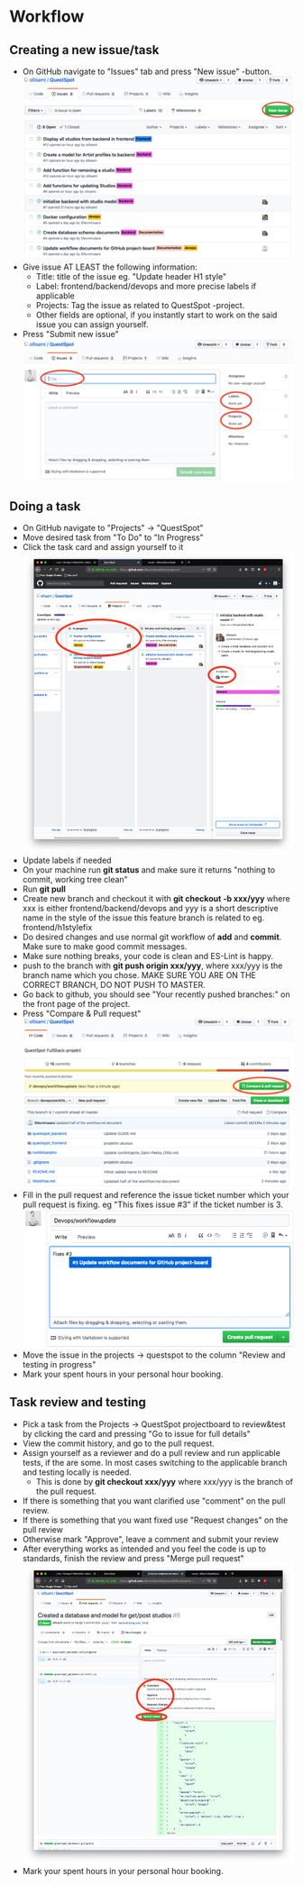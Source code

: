 # Workflow

## Creating a new issue/task

- On GitHub  navigate to "Issues" tab and press "New issue" -button.
![issuesview](workflow_images/issues_page.png)
- Give issue AT LEAST the following information:
  - Title: title of the issue eg. "Update header H1 style"
  - Label: frontend/backend/devops and more precise labels if applicable
  - Projects: Tag the issue as related to QuestSpot -project.
  - Other fields are optional, if you instantly start to work on the said issue you can assign yourself.
- Press "Submit new issue"
![issue](workflow_images/issue_page.png)

## Doing a task

- On GitHub navigate to "Projects" -> "QuestSpot"
- Move desired task from "To Do" to "In Progress"
- Click the task card and assign yourself to it
![projectview](workflow_images/project_board.png)
- Update labels if needed
- On your machine run **git status** and make sure it returns "nothing to commit, working tree clean"
- Run **git pull**
- Create new branch and checkout it with **git checkout -b xxx/yyy** where xxx is either frontend/backend/devops and yyy is a short descriptive name in the style of the issue this feature branch is related to eg. frontend/h1stylefix
- Do desired changes and use normal git workflow of **add** and **commit**. Make sure to make good commit messages.
- Make sure nothing breaks, your code is clean and ES-Lint is happy.
- push to the branch with **git push origin xxx/yyy**, where xxx/yyy is the branch name which you chose. MAKE SURE YOU ARE ON THE CORRECT BRANCH, DO NOT PUSH TO MASTER.
- Go back to github, you should see "Your recently pushed branches:" on the front page of the project.
- Press "Compare & Pull request"
![pullrequest](workflow_images/pull_request.png)
- Fill in the pull request and reference the issue ticket number which your pull request is fixing. eg "This fixes issue #3" if the ticket number is 3.
![reference](workflow_images/reference.png)
- Move the issue in the projects -> questspot to the column "Review and testing in progress"
- Mark your spent hours in your personal hour booking.

## Task review and testing

- Pick a task from the Projects -> QuestSpot projectboard to review&test by clicking the card and pressing "Go to issue for full details"
- View the commit history, and go to the pull request.
- Assign yourself as a reviewer and do a pull review and run applicable tests, if the are some. In most cases switching to the applicable branch and testing locally is needed.
  - This is done by **git checkout xxx/yyy** where xxx/yyy is the branch of the pull request.
- If there is something that you want clarified use "comment" on the pull review.
- If there is something that you want fixed use "Request changes"  on the pull review
- Otherwise mark "Approve", leave a comment and submit your review
- After everything works as intended and you feel the code is up to standards, finish the review and press "Merge pull request"
![reviewpage](workflow_images/review_page.png)
- Mark your spent hours in your personal hour booking.
